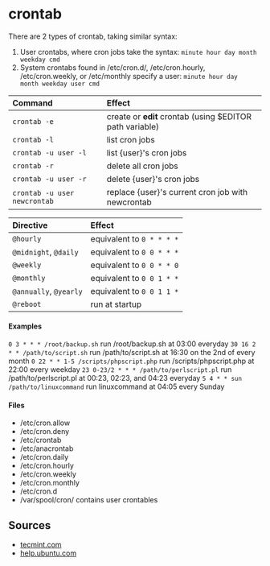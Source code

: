 # crontab

There are 2 types of crontab, taking similar syntax:
  1. User crontabs, where cron jobs take the syntax: `minute hour day month weekday cmd`
  2. System crontabs found in /etc/cron.d/, /etc/cron.hourly, /etc/cron.weekly, or /etc/monthly specify a user: `minute hour day  month weekday user cmd`

Command | Effect
:--- | :---
`crontab -e` | create or __edit__ crontab (using $EDITOR path variable)
`crontab -l` | list cron jobs
`crontab -u user -l` | list {user}'s cron jobs
`crontab -r` | delete all cron jobs
`crontab -u user -r` | delete {user}'s cron jobs
`crontab -u user newcrontab` | replace {user}'s current cron job with newcrontab

Directive | Effect
:--- | :---
`@hourly`|  equivalent to `0 * * * *`
`@midnight`, `@daily` | equivalent to `0 0 * * *`
`@weekly`|  equivalent to `0 0 * * 0`
`@monthly`|  equivalent to `0 0 1 * *`
`@annually`,  `@yearly`| equivalent to `0 0 1 1 *`
`@reboot`|  run at startup

#### Examples
`0 3 * * * /root/backup.sh` run /root/backup.sh at 03:00 everyday
`30 16 2 * * /path/to/script.sh` run /path/to/script.sh at 16:30 on the 2nd of every month
`0 22 * * 1-5 /scripts/phpscript.php` run /scripts/phpscript.php at 22:00 every weekday
`23 0-23/2 * * * /path/to/perlscript.pl` run /path/to/perlscript.pl at 00:23, 02:23, and 04:23 everyday
`5 4 * * sun /path/to/linuxcommand` run linuxcommand at 04:05 every Sunday

#### Files
  - /etc/cron.allow
  - /etc/cron.deny
  - /etc/crontab
  - /etc/anacrontab
  - /etc/cron.daily
  - /etc/cron.hourly
  - /etc/cron.weekly
  - /etc/cron.monthly
  - /etc/cron.d
  - /var/spool/cron/ contains user crontables

## 


## Sources
  - [tecmint.com](https://www.tecmint.com/create-and-manage-cron-jobs-on-linux/)
  - [help.ubuntu.com](https://help.ubuntu.com/community/CronHowto)
